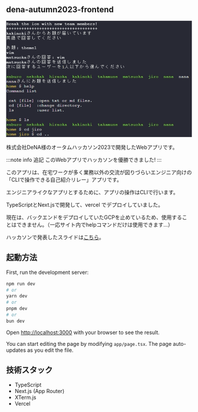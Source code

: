 ## dena-autumn2023-frontend

![cli](https://raw.githubusercontent.com/KakinokiKanta/dena-autumn2023-frontend/image/dena_CLI_ans.png)

株式会社DeNA様のオータムハッカソン2023で開発したWebアプリです。

:::note info
追記
このWebアプリでハッカソンを優勝できました!
:::

このアプリは、在宅ワークが多く業務以外の交流が図りづらいエンジニア向けの「CLIで操作できる自己紹介リレー」アプリです。

エンジニアライクなアプリとするために、アプリの操作はCLIで行います。

TypeScriptとNext.jsで開発して、vercel でデプロイしていました。

現在は、バックエンドをデプロイしていたGCPを止めているため、使用することはできません。（一応サイト内でhelpコマンドだけは使用できます...）

ハッカソンで発表したスライドは[こちら](https://docs.google.com/presentation/d/1aWybADme1O4EncY2zE7ORNhTWaweKGhEy2FZg8a80DM/edit?usp=sharing)。

## 起動方法

First, run the development server:

```bash
npm run dev
# or
yarn dev
# or
pnpm dev
# or
bun dev
```

Open [http://localhost:3000](http://localhost:3000) with your browser to see the result.

You can start editing the page by modifying `app/page.tsx`. The page auto-updates as you edit the file.

## 技術スタック

- TypeScript
- Next.js (App Router)
- XTerm.js
- Vercel
